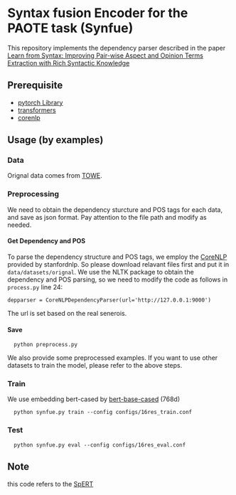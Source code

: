 # Syntax fusion Encoder for the PAOTE task (Synfue)
This repository implements the dependency parser described in the paper [Learn from Syntax: Improving Pair-wise Aspect and Opinion Terms Extraction with Rich Syntactic Knowledge]()
## Prerequisite
* [pytorch Library](https://pytorch.org/)
* [transformers](https://huggingface.co/transformers/model_doc/bert.html)
* [corenlp](https://stanfordnlp.github.io/CoreNLP/)

## Usage (by examples)
### Data
Orignal data comes from [TOWE](https://github.com/NJUNLP/TOWE/tree/master/data).


### Preprocessing
We need to obtain the dependency sturcture and POS tags for each data, and save as json format.
Pay attention to the file path and modify as needed.

#### Get Dependency and POS
To parse the dependency structure and POS tags, we employ the [CoreNLP](https://stanfordnlp.github.io/CoreNLP/) provided by stanfordnlp.
So please download relavant files first and put it in `data/datasets/orignal`.
We use the NLTK package to obtain the dependency and POS parsing, so we need to modify the code as follows in `process.py` line 24: 
```
depparser = CoreNLPDependencyParser(url='http://127.0.0.1:9000')
```
The url is set based on the real senerois.

#### Save
```
  python preprocess.py
```

We also provide some preprocessed examples. 
If you want to use other datasets to train the model, please refer to the above steps.

### Train
We use embedding bert-cased by [bert-base-cased](https://huggingface.co/bert-base-cased) (768d)

```
  python synfue.py train --config configs/16res_train.conf
```
### Test
```
  python synfue.py eval --config configs/16res_eval.conf
```

## Note
this code refers to the [SpERT](https://github.com/lavis-nlp/spert)
